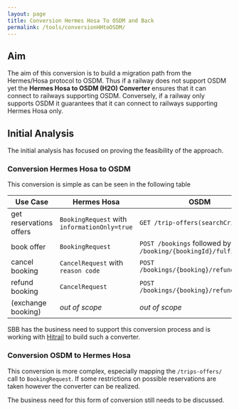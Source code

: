 ```yaml
---
layout: page
title: Conversion Hermes Hosa To OSDM and Back
permalink: /tools/conversionHHtoOSDM/
---
```


## Aim

The aim of this conversion is to build a migration path from the Hermes/Hosa protocol
to OSDM. Thus if a railway does not support OSDM yet the **Hermes Hosa to OSDM (H2O)
Converter** ensures that it can connect to railways supporting OSDM. Conversely, if
a railway only supports OSDM it guarantees that it can connect to railways supporting
Hermes Hosa only.

## Initial Analysis

The initial analysis has focused on proving the feasibility of the approach.

### Conversion Hermes Hosa to OSDM

  This conversion is simple as can be seen in the following table

  | Use Case | Hermes Hosa | OSDM     |
  |----------|-------------|----------|
  | get reservations offers | `BookingRequest` with `informationOnly=true` | `GET /trip-offers(searchCriteria)` |
  | book offer              | `BookingRequest` | `POST /bookings` followed by `POST /booking/{bookingId}/fulfillments` |
  | cancel booking          | `CancelRequest` with `reason code` | `POST /bookings/{booking}/refundOffers` |
  | refund booking          | `CancelRequest`  | `POST /bookings/{booking}/refundOffers` |
  | (exchange booking)      | *out of scope* | *out of scope*  |

  SBB has the business need to support this conversion process and is working with
  [Hitrail](https://www.hitrail.com/) to build such a converter.

### Conversion OSDM to Hermes Hosa

  This conversion is more complex, especially mapping the `/trips-offers/` call to
  `BookingRequest`. If some restrictions on possible reservations are taken however
  the converter can be realized.
  
  The business need for this form of conversion still needs to be discussed.
